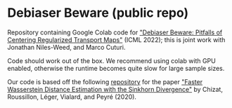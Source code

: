 # Debiaser Beware (public repo)
Repository containing Google Colab code for ["Debiaser Beware: Pitfalls of Centering Regularized Transport Maps"](https://arxiv.org/pdf/2202.08919.pdf) (ICML 2022); this is joint work with Jonathan Niles-Weed, and Marco Cuturi.

Code should work out of the box. We recommend using colab with GPU enabled, otherwise the runtime becomes quite slow for large sample sizes.

Our code is based off the following [repository](https://gitlab.com/proussillon/wasserstein-estimation-sinkhorn-divergence) for the paper ["Faster Wasserstein Distance Estimation with the Sinkhorn Divergence"](https://arxiv.org/pdf/2006.08172.pdf) by Chizat, Roussillon, Léger, Vialard, and Peyré (2020). 
